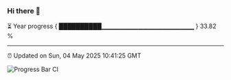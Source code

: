 ### Hi there 👋

⏳ Year progress { ██████████▁▁▁▁▁▁▁▁▁▁▁▁▁▁▁▁▁▁▁▁ } 33.82 %

---

⏰ Updated on Sun, 04 May 2025 10:41:25 GMT

![Progress Bar CI](https://github.com/IshwaranRudhara/GIT-ACTION/workflows/Progress%20Bar%20CI/badge.svg)
